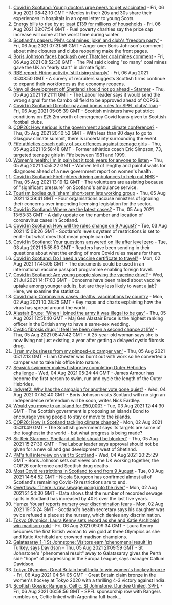 1. [Covid in Scotland: Young doctors urge peers to get vaccinated](https://www.bbc.co.uk/news/uk-scotland-58108477) - Fri, 06 Aug 2021 08:42:10 GMT - Medics in their 20s and 30s share their experiences in hospitals in an open letter to young Scots.
2. [Energy bills to rise by at least £139 for millions of households](https://www.bbc.co.uk/news/business-58106105) - Fri, 06 Aug 2021 08:07:54 GMT - Fuel poverty charities say the price cap increase will come at the worst time during winter.
3. [Scotland's papers: PM's coal mines 'joke' and club's 'freedom party'](https://www.bbc.co.uk/news/uk-scotland-58111683) - Fri, 06 Aug 2021 07:31:56 GMT - Anger over Boris Johnson's comment about mine closures and clubs reopening make the front pages.
4. [Boris Johnson faces backlash over Thatcher coal mines comment](https://www.bbc.co.uk/news/uk-politics-58107009) - Fri, 06 Aug 2021 08:52:36 GMT - The PM said closing "so many" coal mines gave the UK an "early start" in climate fight.
5. [RBS report: Hiring activity 'still rising sharply'](https://www.bbc.co.uk/news/uk-scotland-scotland-business-58101643) - Fri, 06 Aug 2021 05:08:50 GMT - A survey of recruiters suggests Scottish firms continue to expand their workforces as the economy reopens.
6. [New oil development off Shetland should not go ahead - Starmer](https://www.bbc.co.uk/news/uk-scotland-scotland-politics-58103843) - Thu, 05 Aug 2021 19:21:11 GMT - The Labour leader says it would send the wrong signal for the Cambo oil field to be approved ahead of COP26.
7. [Covid in Scotland: Director pay and bonus rules for SPFL clubs' loan](https://www.bbc.co.uk/news/uk-scotland-58104430) - Fri, 06 Aug 2021 05:05:39 GMT - Scottish ministers have put strict conditions on £25.2m worth of emergency Covid loans given to Scottish football clubs.
8. [COP26: How serious is the government about climate conference?](https://www.bbc.co.uk/news/uk-politics-58107010) - Thu, 05 Aug 2021 20:10:52 GMT - With less than 90 days to go to Glasgow climate summit, there is uncertainty surrounding the event.
9. [Fife athletics coach guilty of sex offences against teenage girls](https://www.bbc.co.uk/news/uk-scotland-58107370) - Thu, 05 Aug 2021 16:58:48 GMT - Former athletics coach Eric Simpson, 73, targeted teenage girls in Fife between 1981 and 1999.
10. [Women's health: I'm in pain but it took years for anyone to listen](https://www.bbc.co.uk/news/uk-scotland-58101414) - Thu, 05 Aug 2021 15:55:22 GMT - Women tell of lengthy and painful waits for diagnoses ahead of a new government report on women's health.
11. [Covid in Scotland: Firefighters driving ambulances to help out NHS](https://www.bbc.co.uk/news/uk-scotland-58103353) - Thu, 05 Aug 2021 13:19:12 GMT - The volunteers are assisting because of "significant pressure" on Scotland's ambulance service.
12. [Tourism bodies quit 'sham' short-term lets working group](https://www.bbc.co.uk/news/uk-scotland-scotland-business-58101637) - Thu, 05 Aug 2021 13:39:41 GMT - Four organisations accuse ministers of ignoring their concerns over impending licensing legislation for the sector.
13. [Covid in Scotland: Where are the latest cases?](https://www.bbc.co.uk/news/uk-scotland-53511877) - Thu, 05 Aug 2021 13:53:33 GMT - A daily update on the number and location of coronavirus cases in Scotland.
14. [Covid in Scotland: How will the rules change on 9 August?](https://www.bbc.co.uk/news/uk-scotland-53166816) - Tue, 03 Aug 2021 15:08:26 GMT - Scotland's levels system of restrictions is set to end - but what does that mean people can do?
15. [Covid in Scotland: Your questions answered on life after level zero](https://www.bbc.co.uk/news/uk-scotland-58071989) - Tue, 03 Aug 2021 15:55:50 GMT - Readers have been sending in their questions about what the ending of more Covid rules means for them.
16. [Covid in Scotland: Do I need a vaccine certificate to travel?](https://www.bbc.co.uk/news/uk-scotland-57519070) - Mon, 02 Aug 2021 17:45:05 GMT - The documents could be used in an international vaccine passport programme enabling foreign travel.
17. [Covid in Scotland: Are young people slowing the vaccine drive?](https://www.bbc.co.uk/news/uk-scotland-57915106) - Wed, 21 Jul 2021 14:17:03 GMT - Concerns have been raised about vaccine uptake among younger adults, but are they less likely to want a jab? Here, we examine the statistics.
18. [Covid map: Coronavirus cases, deaths, vaccinations by country](https://www.bbc.co.uk/news/world-51235105) - Mon, 02 Aug 2021 10:28:25 GMT - Key maps and charts explaining how the virus has spread around the world.
19. [Alastair Bruce: 'When I joined the army it was illegal to be gay'](https://www.bbc.co.uk/news/uk-scotland-edinburgh-east-fife-58081185) - Thu, 05 Aug 2021 12:51:40 GMT - Maj Gen Alastair Bruce is the highest ranking officer in the British army to have a same-sex wedding.
20. [Cystic fibrosis drug: 'I feel I've been given a second chance at life'](https://www.bbc.co.uk/news/uk-scotland-north-east-orkney-shetland-58084089) - Thu, 05 Aug 2021 08:47:42 GMT - A 25-year-old woman says she is now living not just existing, a year after getting a delayed cystic fibrosis drug.
21. ['I run my business from my pimped-up camper van'](https://www.bbc.co.uk/news/uk-scotland-58025876) - Thu, 05 Aug 2021 05:12:13 GMT - Liam Chester was burnt out with work so he converted a camper van to take his office into nature.
22. [Seasick swimmer makes history by completing Outer Hebrides challenge](https://www.bbc.co.uk/news/uk-scotland-edinburgh-east-fife-58059477) - Wed, 04 Aug 2021 05:24:44 GMT - James Armour has become the first person to swim, run and cycle the length of the Outer Hebrides.
23. [Indyref2: Why has the campaign for another vote gone quiet?](https://www.bbc.co.uk/news/uk-politics-58079551) - Wed, 04 Aug 2021 07:52:40 GMT - Boris Johnson visits Scotland with no sign an independence referendum will be soon, writes Nick Eardley.
24. [Would you move to an island for £50,000?](https://www.bbc.co.uk/news/uk-scotland-highlands-islands-58070578) - Tue, 03 Aug 2021 12:44:30 GMT - The Scottish government is proposing an Islands Bond to encourage young people to stay or move to the islands.
25. [COP26: How is Scotland tackling climate change?](https://www.bbc.co.uk/news/uk-scotland-57970435) - Mon, 02 Aug 2021 05:31:49 GMT - The Scottish government says its targets are some of the toughest in the world - but what progress is being made?
26. [Sir Keir Starmer: 'Shetland oil field should be blocked'](https://www.bbc.co.uk/news/uk-scotland-58103993) - Thu, 05 Aug 2021 15:27:39 GMT - The Labour leader says approval should not be given for a new oil and gas development west of Shetland.
27. [PM's full interview on visit to Scotland](https://www.bbc.co.uk/news/uk-scotland-58094228) - Wed, 04 Aug 2021 20:25:29 GMT - Boris Johnson sets out views on the UK working together, the COP26 conference and Scottish drug deaths.
28. [Most Covid restrictions in Scotland to end from 9 August](https://www.bbc.co.uk/news/uk-scotland-58077159) - Tue, 03 Aug 2021 14:54:52 GMT - Nicola Sturgeon has confirmed almost all of Scotland's remaining Covid-19 restrictions are to end.
29. [Overflows: ‘There is raw sewage going into the river’](https://www.bbc.co.uk/news/uk-scotland-58061389) - Mon, 02 Aug 2021 21:54:30 GMT - Data shows that the number of recorded sewage spills in Scotland has increased by 40% over the last five years.
30. [Humza Yousaf reports nursery over discrimination fears](https://www.bbc.co.uk/news/uk-scotland-58064620) - Mon, 02 Aug 2021 19:15:24 GMT - Scotland's health secretary says his daughter was twice refused a place at the nursery, which denies any discrimination.
31. [Tokyo Olympics: Laura Kenny sets record as she and Katie Archibald win madison gold](https://www.bbc.co.uk/sport/olympics/58113628) - Fri, 06 Aug 2021 09:09:34 GMT - Laura Kenny becomes the first British woman to win gold at three Olympics as she and Katie Archibald are crowned madison champions.
32. [Galatasaray 1-1 St Johnstone: Visitors earn 'phenomenal result' in Turkey, says Davidson](https://www.bbc.co.uk/sport/football/58061278) - Thu, 05 Aug 2021 21:09:59 GMT - St Johnstone's "phenomenal result" away to Galatasaray gives the Perth side "hope" of progressing in the Europa League, says manager Callum Davidson.
33. [Tokyo Olympics: Great Britain beat India to win women's hockey bronze](https://www.bbc.co.uk/sport/olympics/58110122) - Fri, 06 Aug 2021 04:54:05 GMT - Great Britain claim bronze in the women's hockey at Tokyo 2020 with a thrilling 4-3 victory against India.
34. [Scottish Gossip: Rangers, Celtic, St Johnstone, Dundee United, SPFL](https://www.bbc.co.uk/sport/football/58112032) - Fri, 06 Aug 2021 06:58:56 GMT - SPFL sponsorship row with Rangers rumbles on, Celtic linked with Argentina full-back...
